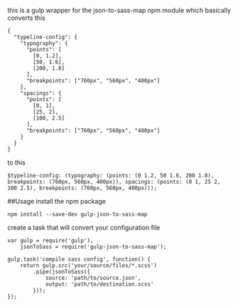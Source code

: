 this is a gulp wrapper for the json-to-sass-map npm module which basically converts this
```
{
  "typeline-config": {
    "typography": {
      "points": [
        [0, 1.2],
        [50, 1.6],
        [200, 1.8]
      ],
      "breakpoints": ["760px", "560px", "400px"]
    },
    "spacings": {
      "points": [
        [0, 1],
        [25, 2],
        [100, 2.5]
      ],
      "breakpoints": ["760px", "560px", "400px"]
    }
  }
}
```
to this
```
$typeline-config: (typography: (points: (0 1.2, 50 1.6, 200 1.8), breakpoints: (760px, 560px, 400px)), spacings: (points: (0 1, 25 2, 100 2.5), breakpoints: (760px, 560px, 400px)));
```

##Usage
install the npm package
```
npm install --save-dev gulp-json-to-sass-map
```
create a task that will convert your configuration file
```
var gulp = require('gulp'),
    jsonToSass = require('gulp-json-to-sass-map');
    
gulp.task('compile sass config', function() {
    return gulp.src('your/source/files/*.scss')
        .pipe(jsonToSass({
            source: 'path/to/source.json',
            output: 'path/to/destination.scss'
        }));
});
```
